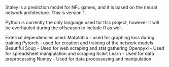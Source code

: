 Staley is a prediction model for NFL games, and it is based on the neural network architecture. This is version 1.

Python is currently the only language used for this project, however it will be overhauled during the offseason to include R as well.

External dependencies used:
Matplotlib - used for graphing loss during training
Pytorch - used for creation and training of the network models
Beautiful Soup - Used for web scraping and stat gathering
Openpyxl - Used for spreadsheet manipulation and scraping
Scikit Learn - Used for data preprocessing
Numpy - Used for data processesing and manipulation
